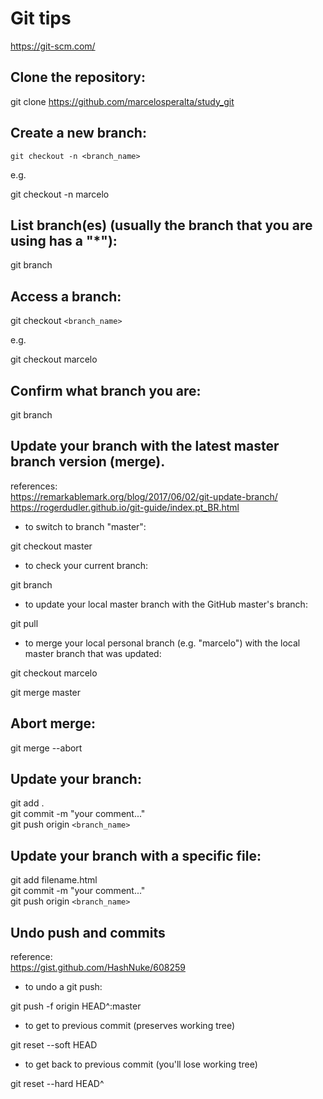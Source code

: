 # Git tips

https://git-scm.com/

## Clone the repository:

git clone https://github.com/marcelosperalta/study_git

## Create a new branch:

```
git checkout -n <branch_name>
```
  
e.g.  

git checkout -n marcelo  

## List branch(es) (usually the branch that you are using has a "*"):

git branch  

## Access a branch:

git checkout ```<branch_name>``` 
  
e.g.  

git checkout marcelo  

## Confirm what branch you are:

git branch  

##  Update your branch with the latest master branch version (merge).

references:  
https://remarkablemark.org/blog/2017/06/02/git-update-branch/  
https://rogerdudler.github.io/git-guide/index.pt_BR.html  

- to switch to branch "master":

git checkout master

- to check your current branch:

git branch

- to update your local master branch with the GitHub master's branch:

git pull

- to merge your local personal branch (e.g. "marcelo") with the local master branch that was updated:

git checkout marcelo

git merge master

## Abort merge:

git merge --abort  

## Update your branch:

git add .  
git commit -m "your comment..."  
git push origin ```<branch_name>```  

## Update your branch with a specific file:

git add filename.html  
git commit -m "your comment..."  
git push origin ```<branch_name>```  

## Undo push and commits

reference:  
https://gist.github.com/HashNuke/608259  

- to undo a git push:

git push -f origin HEAD^:master

- to get to previous commit (preserves working tree)

git reset --soft HEAD

- to get back to previous commit (you'll lose working tree)

git reset --hard HEAD^

